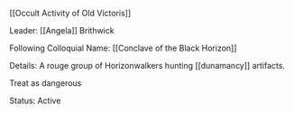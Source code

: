[[Occult Activity of Old Victoris]]

Leader: [[Angela]] Brithwick

Following Colloquial Name:
[[Conclave of the Black Horizon]]

Details:
A rouge group of Horizonwalkers hunting [[dunamancy]] artifacts.

Treat as dangerous

Status:
Active